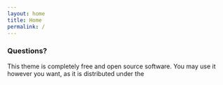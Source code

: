 ```yaml
---
layout: home
title: Home
permalink: /
---
```


<link rel="stylesheet" href="assets/beer.css">

### Questions?

This theme is completely free and open source software. You may use it however you want, as it is distributed under the